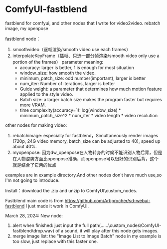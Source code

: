 # ComfyUI-fastblend
fastblend for comfyui, and other nodes that I write for video2video. rebatch image, my openpose

fastblend node：  
1. smoothvideo（逐帧渲染/smooth video use each frames）  
2. interpolateKeyFrame（插帧、只选一部分帧渲染/smooth video only use a portion of the frames）
parameter meaning:
   - accuracy: larger is better, 1 is enough for most situation
   - window_size: how smooth the video.
   - minimum_patch_size: odd number(important), larger is better
   - num_iter: Number of iterations, larger is better
   - Guide weight: a parameter that determines how much motion feature applied to the style video.
   - Batch size: a larger batch size makes the program faster but requires more VRAM.
   - time complexity(accuracy=1): log(window_size) * minimum_patch_size^2 * num_iter * video length * video resolution

other nodes for making video:  
1. rebatchimage: especially for fastblend，Simultaneously render images (720p, 24G video memory, batch_size can be adjusted to 40), speed up about 40%.  
2. myopenpose: 因为dw_openpose在人物转身的时候不能识别人物后背，但是在人物姿势方面比openpose准确，而openpose可以很好的识别后背，这个就是结合了它两的优点

examples are in example directory.And other nodes don't have much use,so I'm not going to introduce.

Install：download the .zip and unzip to ComfyUI\custom_nodes.

Fastblend main code is from https://github.com/Artiprocher/sd-webui-fastblend
I just made it work in ComfyUI.

March 28, 2024:
New node:
1. alert when finished: just input the full path(...\...\custom_nodes\ComfyUI-fastblend\drop.wav) of a sound, it will play after this node gets images.
2. merge image list: the "Image List to Image Batch" node in my example is too slow, just replace with this faster one.
